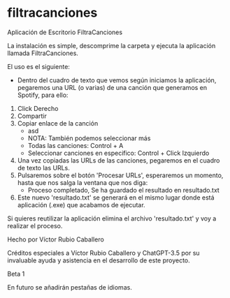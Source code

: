 # filtracanciones
Aplicación de Escritorio FiltraCanciones

La instalación es simple, descomprime la carpeta y ejecuta la aplicación llamada FiltraCanciones.

El uso es el siguiente:
- Dentro del cuadro de texto que vemos según iniciamos la aplicación, pegaremos una URL (o varias) de una canción que generamos en Spotify, para ello:
1. Click Derecho
2. Compartir
3. Copiar enlace de la canción
   - asd
   - NOTA: También podemos seleccionar más
   - Todas las canciones: Control + A
   - Seleccionar canciones en especifico: Control + Click Izquierdo
5. Una vez copiadas las URLs de las canciones, pegaremos en el cuadro de texto las URLs.
6. Pulsaremos sobre el botón 'Procesar URLs', esperaremos un momento, hasta que nos salga la ventana que nos diga:
   - Proceso completado, Se ha guardado el resultado en resultado.txt
8. Este nuevo 'resultado.txt' se generará en el mismo lugar donde está aplicación (.exe) que acabamos de ejecutar.

Si quieres reutilizar la aplicación elimina el archivo 'resultado.txt' y voy a realizar el proceso.

Hecho por Víctor Rubio Caballero

Créditos especiales a Víctor Rubio Caballero y ChatGPT-3.5 por su invaluable ayuda y asistencia en el 
desarrollo de este proyecto.

Beta 1

En futuro se añadirán pestañas de idiomas.
